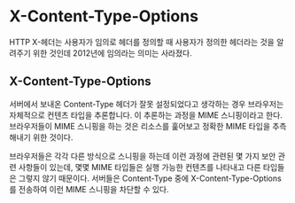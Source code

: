 # X-Content-Type-Options

HTTP X-헤더는 사용자가 임의로 헤더를 정의할 때 사용자가 정의한 헤더라는 것을 알려주기 위한 것인데 2012년에 임의라는 의미는 사라졌다.



## X-Content-Type-Options

서버에서 보내온 Content-Type 헤더가 잘못 설정되었다고 생각하는 경우 브라우저는 자체적으로 컨텐츠 타입을 추론합니다. 이 추론하는 과정을 MIME 스니핑이라고 한다. 브라우저들이 MIME 스니핑을 하는 것은 리소스를 훑어보고 정확한 MIME 타입을 추측해내기 위한 것이다.

브라우저들은 각각 다른 방식으로 스니핑을 하는데 이런 과정에 관련된 몇 가지 보안 관련 사항들이 있는데, 몇몇 MIME 타입들은 실행 가능한 컨텐츠를 나타내고 다른 타입들은 그렇지 않기 때문이다. 서버들은 Content-Type 중에 X-Content-Type-Options를 전송하여 이런 MIME 스니핑을 차단할 수 있다.